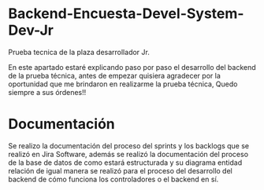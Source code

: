 # Backend-Encuesta-Devel-System-Dev-Jr
Prueba tecnica de la plaza desarrollador Jr.

En este apartado estaré explicando paso por paso el desarrollo del backend de la prueba técnica, antes de empezar quisiera agradecer por la oportunidad que me brindaron en realizarme la prueba técnica, Quedo siempre a sus órdenes!!

# Documentación

Se realizo la documentación del proceso del sprints y los backlogs que se realizó en Jira Software, además se realizó la documentación del proceso de la base de datos de como estará estructurada y su diagrama entidad relación de igual manera se realizó para el proceso del desarrollo del backend de cómo funciona los controladores o el backend en sí.
